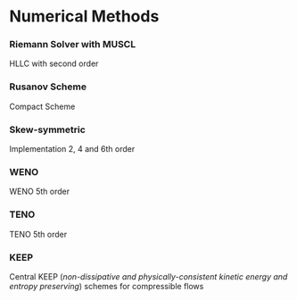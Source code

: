 # Numerical Methods

### Riemann Solver with MUSCL

HLLC with second order

### Rusanov Scheme

Compact Scheme

### Skew-symmetric

Implementation 2, 4 and 6th order

### WENO

WENO 5th order

### TENO

TENO 5th order

### KEEP

Central KEEP (_non-dissipative and physically-consistent kinetic energy and entropy preserving_) schemes for compressible flows











